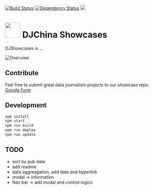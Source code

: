 [![Build Status](https://travis-ci.org/shujianbu/DJShowcases.svg?branch=master)](https://travis-ci.org/shujianbu/DJShowcases)
[![Dependency Status](https://david-dm.org/shujianbu/DJShowcases.svg)](https://david-dm.org/shujianbu/DJShowcases)
<a href="https://codeclimate.com/repos/56df01591247af007000257c/feed"><img src="https://codeclimate.com/repos/56df01591247af007000257c/badges/027ae7bf0cc8272336d4/gpa.svg" /></a>

# <a href="http://djchina.org/"><img src="https://raw.githubusercontent.com/shujianbu/DJShowcases/master/build/img/favicon.png" width="50"></a>  DJChina Showcases

DJShowcases is ...

![Overview](https://raw.githubusercontent.com/shujianbu/DJShowcases/master/overview.png)

## Contribute
Feel free to submit great data journalism projects to our showcase repo. <br />
[Google Form](http://goo.gl/forms/srbLBtEkP7)

## Development
```sh
npm install
npm start
npm run build
npm run deploy
npm run update
```

## TODO
* sort by pub date
* add readme
* data aggreagation, add date and hyperlink
* modal -> information
* Nav bar -> add modal and control logics